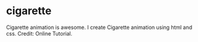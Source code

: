 # cigarette
Cigarette animation is awesome. I create Cigarette animation using html and css. Credit: Online Tutorial.
